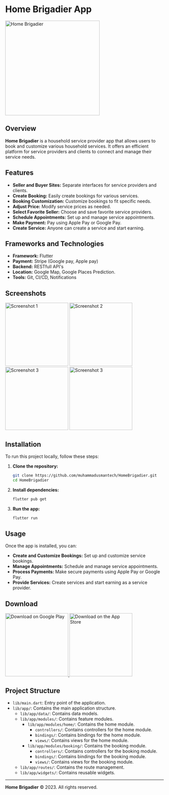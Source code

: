 # Home Brigadier App

<img src="https://github.com/muhammadusmantech/Home-Brigadier/blob/main/assets/launcher/ic_launcher.png" alt="Home Brigadier" width="300" />

## Overview

**Home Brigadier** is a household service provider app that allows users to book and customize various household services. It offers an efficient platform for service providers and clients to connect and manage their service needs.

## Features

- **Seller and Buyer Sites:** Separate interfaces for service providers and clients.
- **Create Booking:** Easily create bookings for various services.
- **Booking Customization:** Customize bookings to fit specific needs.
- **Adjust Price:** Modify service prices as needed.
- **Select Favorite Seller:** Choose and save favorite service providers.
- **Schedule Appointments:** Set up and manage service appointments.
- **Make Payment:** Pay using Apple Pay or Google Pay.
- **Create Service:** Anyone can create a service and start earning.

## Frameworks and Technologies

- **Framework:** Flutter
- **Payment:** Stripe (Google pay, Apple pay)
- **Backend:** RESTfull API's
- **Location:** Google Map, Google Places Prediction.
- **Tools:** Git, CI/CD, Notifications

## Screenshots

<img src="https://github.com/muhammadusmantech/Home-Brigadier/blob/main/assets/screenshot/WhatsApp%20Image%202024-07-05%20at%2009.20.31_3fad4276.jpg" alt="Screenshot 1" width="200"/>
<img src="https://github.com/muhammadusmantech/Home-Brigadier/blob/main/assets/screenshot/WhatsApp%20Image%202024-07-05%20at%2009.20.31_1af8b9aa.jpg" alt="Screenshot 2" width="200"/>
<img src="https://github.com/muhammadusmantech/Home-Brigadier/blob/main/assets/screenshot/WhatsApp%20Image%202024-07-05%20at%2009.20.30_cc75d58f.jpg" alt="Screenshot 3" width="200"/>
<img src="https://github.com/muhammadusmantech/Home-Brigadier/blob/main/assets/screenshot/WhatsApp%20Image%202024-07-05%20at%2009.20.30_6e153d49.jpg" alt="Screenshot 3" width="200"/>

## Installation

To run this project locally, follow these steps:

1. **Clone the repository:**

    ```bash
    git clone https://github.com/muhammadusmantech/HomeBrigadier.git
    cd HomeBrigadier
    ```

2. **Install dependencies:**

    ```bash
    flutter pub get
    ```

3. **Run the app:**

    ```bash
    flutter run
    ```

## Usage

Once the app is installed, you can:

- **Create and Customize Bookings:** Set up and customize service bookings.
- **Manage Appointments:** Schedule and manage service appointments.
- **Process Payments:** Make secure payments using Apple Pay or Google Pay.
- **Provide Services:** Create services and start earning as a service provider.

## Download

<a href="https://play.google.com/store/apps/details?id=com.homebrigadier.app">
  <img src="https://upload.wikimedia.org/wikipedia/commons/7/78/Google_Play_Store_badge_EN.svg" alt="Download on Google Play" width="200"/>
</a>

<a href="https://apps.apple.com/pk/app/home-brigadier/id6478535563">
  <img src="https://github.com/muhammadusmantech/Home-Brigadier/blob/main/assets/screenshot/download-on-the-app-store-apple-logo-svgrepo-com.svg" alt="Download on the App Store" width="200"/>
</a>

## Project Structure

- `lib/main.dart`: Entry point of the application.
- `lib/app/`: Contains the main application structure.
  - `lib/app/data/`: Contains data models.
  - `lib/app/modules/`: Contains feature modules.
    - `lib/app/modules/home/`: Contains the home module.
      - `controllers/`: Contains controllers for the home module.
      - `bindings/`: Contains bindings for the home module.
      - `views/`: Contains views for the home module.
    - `lib/app/modules/booking/`: Contains the booking module.
      - `controllers/`: Contains controllers for the booking module.
      - `bindings/`: Contains bindings for the booking module.
      - `views/`: Contains views for the booking module.
  - `lib/app/routes/`: Contains the route management.
  - `lib/app/widgets/`: Contains reusable widgets.

---

**Home Brigadier** © 2023. All rights reserved.
